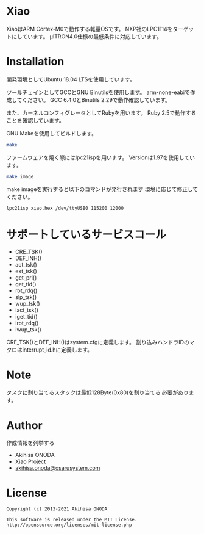 # Xiao
 
XiaoはARM Cortex-M0で動作する軽量OSです。
NXP社のLPC1114をターゲットにしています。
μITRON4.0仕様の最低条件に対応しています。
 
# Installation

開発環境としてUbuntu 18.04 LTSを使用しています。

ツールチェインとしてGCCとGNU Binutilsを使用します。
arm-none-eabiで作成してください。
GCC 6.4.0とBinutils 2.29で動作確認しています。

また、カーネルコンフィグレータとしてRubyを用います。
Ruby 2.5で動作することを確認しています。

GNU Makeを使用してビルドします。
```bash
make
```

ファームウェアを焼く際にはlpc21ispを用います。
Versionは1.97を使用しています。

```bash
make image
```

make imageを実行すると以下のコマンドが発行されます
環境に応じて修正してください。

```bash
lpc21isp xiao.hex /dev/ttyUSB0 115200 12000
```

# サポートしているサービスコール

- CRE_TSK()
- DEF_INH()
- act_tsk()
- ext_tsk()
- get_pri()
- get_tid()
- rot_rdq()
- slp_tsk()
- wup_tsk()
- iact_tsk()
- iget_tid()
- irot_rdq()
- iwup_tsk()
 
CRE_TSK()とDEF_INH()はsystem.cfgに定義します。
割り込みハンドラIDのマクロはinterrupt_id.hに定義します。

# Note
 
タスクに割り当てるスタックは最低128Byte(0x80)を割り当てる
必要があります。

# Author
 
作成情報を列挙する
 
* Akihisa ONODA
* Xiao Project
* akihisa.onoda@osarusystem.com
 
# License

```
Copyright (c) 2013-2021 Akihisa ONODA
  
This software is released under the MIT License.
http://opensource.org/licenses/mit-license.php
```
